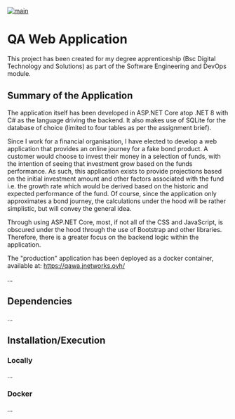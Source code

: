 [![main](https://github.com/Jamie050401/qa-software-devops-web-application/actions/workflows/main-push.yml/badge.svg?branch=main)](https://github.com/Jamie050401/qa-software-devops-web-application/actions/workflows/main-push.yml)
# QA Web Application

This project has been created for my degree apprenticeship (Bsc Digital Technology and Solutions) as part of the Software Engineering and DevOps module.

## Summary of the Application

The application itself has been developed in ASP.NET Core atop .NET 8 with C# as the language driving the backend. It also makes use of SQLite for the database of choice (limited to four tables as per the assignment brief).

Since I work for a financial organisation, I have elected to develop a web application that provides an online journey for a fake bond product. A customer would choose to invest their money in a selection of funds, with the intention of seeing that investment grow based on the funds performance. As such, this application exists to provide projections based on the initial investment amount and other factors associated with the fund i.e. the growth rate which would be derived based on the historic and expected performance of the fund. Of course, since the application only approximates a bond journey, the calculations under the hood will be rather simplistic, but will convey the general idea.  

Through using ASP.NET Core, most, if not all of the CSS and JavaScript, is obscured under the hood through the use of Bootstrap and other libraries. Therefore, there is a greater focus on the backend logic within the application.

The "production" application has been deployed as a docker container, available at: https://qawa.jnetworks.ovh/

...

## Dependencies

...

## Installation/Execution

### Locally

...

### Docker

...
